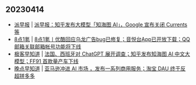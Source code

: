## 20230414
- [派早报](https://sspai.com/tag/%E6%B4%BE%E6%97%A9%E6%8A%A5) | [派早报：知乎发布大模型「知海图 AI」，Google 宣布关闭 Currents 等](https://sspai.com/post/79301)
- [8点1氪](https://36kr.com/user/5652071) | [8点1氪丨优酷回应乌龙广告bug已修复；音悦台App已开放下载；QQ邮箱关联邮箱帐号功能将下线](https://36kr.com/p/2214452920808069)
- [极客早知道](https://www.geekpark.net/column/74) | [法国、西班牙对 ChatGPT 展开调查；知乎发布知海图 AI 中文大模型；FF91 首款量产车下线](https://www.geekpark.net/news/317537)
- [晚点早知道](https://www.latepost.com/news/index?proma=3) | [亚马逊冲进 AI 市场 ，发布一系列商用服务；淘宝 DAU 终于反超拼多多](https://www.latepost.com/news/dj_detail?id=1599)

